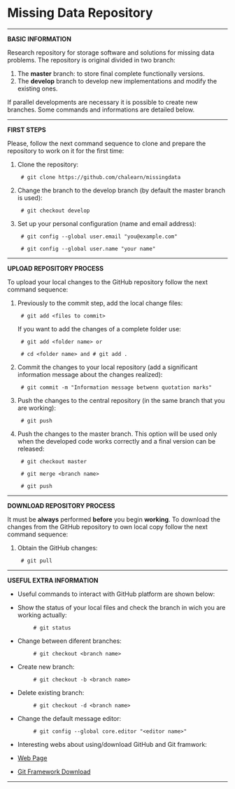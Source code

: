 # Missing Data Repository

*************************************************************
**BASIC INFORMATION**

Research repository for storage software and solutions for missing data problems. The repository is original divided in two branch:

1. The **master** branch: to store final complete functionally versions.
2. The **develop** branch to develop new implementations and modify the existing ones.

If parallel developments are necessary it is possible to create new branches. Some commands and informations are detailed below. 

*************************************************************
**FIRST STEPS**

Please, follow the next command sequence to clone and prepare the repository to work on it for the first time:

1. Clone the repository:

		# git clone https://github.com/chalearn/missingdata

2. Change the branch to the develop branch (by default the master branch is used):

		# git checkout develop

3. Set up your personal configuration (name and email address):

		# git config --global user.email "you@example.com"

		# git config --global user.name "your name"

*************************************************************
**UPLOAD REPOSITORY PROCESS**

To upload your local changes to the GitHub repository follow the next command sequence:

1. Previously to the commit step, add the local change files:

		# git add <files to commit>

	If you want to add the changes of a complete folder use:

		# git add <folder name> or 

		# cd <folder name> and # git add .

2. Commit the changes to your local repository (add a significant information message about the changes realized):

		# git commit -m "Information message betwenn quotation marks"

3. Push the changes to the central repository (in the same branch that you are working):

		# git push

4. Push the changes to the master branch. This option will be used only when the developed code works correctly and a final version can be released:

		# git checkout master

		# git merge <branch name>

		# git push

*************************************************************
**DOWNLOAD REPOSITORY PROCESS**

It must be **always** performed **before** you begin **working**. To download the changes from the GitHub repository to own local copy follow the next command sequence:

1. Obtain the GitHub changes:

		# git pull

*************************************************************
**USEFUL EXTRA INFORMATION**

- Useful commands to interact with GitHub platform are shown below:

 - Show the status of your local files and check the branch in wich you are working actually:

			# git status

 - Change between diferent branches:

			# git checkout <branch name>

 - Create new branch:

			# git checkout -b <branch name>

 - Delete existing branch:

			# git checkout -d <branch name>

 - Change the default message editor:
		
			# git config --global core.editor "<editor name>"
		
- Interesting webs about using/download GitHub and Git framwork:

 - [Web Page](http://rogerdudler.github.io/git-guide/)
 - [Git Framework Download](https://git-scm.com/)

*************************************************************
